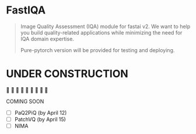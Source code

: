# FastIQA

>Image Quality Assessment (IQA) module for fastai v2. We want to help you build quality-related applications while minimizing the need for IQA domain expertise.
>
>Pure-pytorch version will be provided for testing and deploying.

#  UNDER CONSTRUCTION

:construction: :construction: :construction: :construction: :construction: :construction: :construction: :construction: :construction:

COMING SOON 

- [ ] PaQ2PiQ (by April 12)
- [ ] PatchVQ (by April 15)
- [ ] NIMA

